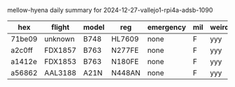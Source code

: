 mellow-hyena daily summary for 2024-12-27-vallejo1-rpi4a-adsb-1090

|hex|flight|model|reg|emergency|mil|weirdo|
|--|--|--|--|--|--|--|
|71be09|unknown|B748|HL7609|none|F|yyy|
|a2c0ff|FDX1857|B763|N277FE|none|F|yyy|
|a1412e|FDX1853|B763|N180FE|none|F|yyy|
|a56862|AAL3188|A21N|N448AN|none|F|yyy|
